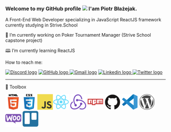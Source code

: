 ### Welcome to my GitHub profile <img src="https://c.tenor.com/z2xJqhCpneIAAAAM/wave-hand.gif" width="30px"> I'am Piotr Błażejak. ###

<!--
---

<img alt="Twitter URL" src="https://img.shields.io/twitter/url?style=social&url=https%3A%2F%2Ftwitter.com%2FPiotrBlazejak">

---
-->

A Front-End Web Developer specializing in JavaScript ReactJS framework currently studying in Strive.School 

🔨 I’m currently working on Poker Tournament Manager (Strive School capstone project)

🕮 I’m currently learning ReactJS

How to reach me:

<a href="https://discord.com/users/6313"><img src="https://img.shields.io/badge/Discord-7289DA?style=for-the-badge&logo=discord&logoColor=white" alt="Discord logo"/></a> <a href="https://github.com/BlazejakPiotr"><img src="https://img.shields.io/badge/GitHub-100000?style=for-the-badge&logo=github&logoColor=white" alt="GitHub logo" /> </a> <a href="mailto:hglock@gmail.com"><img src="https://img.shields.io/badge/Gmail-D14836?style=for-the-badge&logo=gmail&logoColor=white" alt="Gmail logo" /></a>          <a href="https://www.linkedin.com/in/piotr-b%C5%82a%C5%BCejak-7346771a9/"><img src="https://img.shields.io/badge/LinkedIn-0077B5?style=for-the-badge&logo=linkedin&logoColor=white" alt="Linkedin logo" /> </a>     <a href="https://twitter.com/PiotrBlazejak"><img src="https://img.shields.io/badge/Twitter-1DA1F2?style=for-the-badge&logo=twitter&logoColor=white" alt="Twitter logo" /> </a>      

---

🧰 Toolbox

<img src="https://github.com/devicons/devicon/blob/master/icons/html5/html5-original-wordmark.svg" alt="HTML 5 logo" width="50" height="50" /><img src="https://github.com/devicons/devicon/blob/master/icons/css3/css3-original-wordmark.svg" alt="CSS 3 LOGO" width="50" height="50" /><img src="https://github.com/devicons/devicon/blob/master/icons/javascript/javascript-original.svg" alt="JavaScript logo" width="50" height="50" /><img src="https://github.com/devicons/devicon/blob/master/icons/react/react-original.svg" alt="ReactJS logo" width="50" height="50" />
<img src="https://github.com/devicons/devicon/blob/master/icons/redux/redux-original.svg" alt="Redux Logo" width="50" height="50" />
<img src="https://github.com/devicons/devicon/blob/master/icons/npm/npm-original-wordmark.svg" alt="NPM LOGO" width="50" height="50" />
<img src="https://github.com/devicons/devicon/blob/master/icons/github/github-original.svg" alt="GitHub logo" width="50" height="50" />
<img src="https://github.com/devicons/devicon/blob/master/icons/vscode/vscode-original.svg" alt="VSCode logo" width="50" height="50" />
<img src="https://github.com/devicons/devicon/blob/master/icons/wordpress/wordpress-plain.svg" alt="Wordpress logo" width="50" height="50" />
<img src="https://github.com/devicons/devicon/blob/master/icons/woocommerce/woocommerce-original.svg" alt="Woocommerce logo" width="50" height="50" />
<img src="https://github.com/devicons/devicon/blob/master/icons/trello/trello-plain.svg" alt="Trello logo" width="50" height="50" />







<!--
**BlazejakPiotr/BlazejakPiotr** is a ✨ _special_ ✨ repository because its `README.md` (this file) appears on your GitHub profile.

Here are some ideas to get you started:

- 🔭 I’m currently working on ...
- 🌱 I’m currently learning ...
- 👯 I’m looking to collaborate on ...
- 🤔 I’m looking for help with ...
- 💬 Ask me about ...
- ...
- 😄 Pronouns: ...
- ⚡ Fun fact: ...
-->
